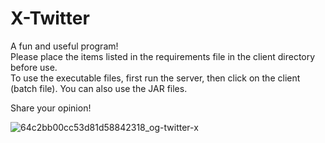 # X-Twitter

A fun and useful program!  
Please place the items listed in the requirements file in the client directory before use.  
To use the executable files, first run the server, then click on the client (batch file). You can also use the JAR files.

Share your opinion!

![64c2bb00cc53d81d58842318_og-twitter-x](https://github.com/user-attachments/assets/2f130d6a-4350-475d-9992-83e325e8c845)
